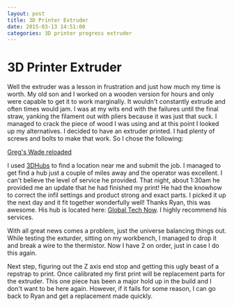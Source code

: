 ```yaml
---
layout: post
title: 3D Printer Extruder
date: 2015-03-13 14:51:00
categories: 3D printer progress extruder
---
```

# 3D Printer Extruder
Well the extruder was a lesson in frustration and just how much my time is worth.  My old son and I worked on a wooden version for hours and only were capable to get it to work marginally.  It wouldn't constantly extrude and often times would jam.  I was at my wits end with the failures until the final straw, yanking the filament out with pliers because it was just that suck.  I managed to crack the piece of wood I was using and at this point I looked up my alternatives.  I decided to have an extruder printed.  I had plenty of screws and bolts to make that work.  So I chose the following:

[Greg's Wade reloaded][thingiverse]

I used [3DHubs](http://3dhubs.com) to find a location near me and submit the job.  I managed to get find a hub just a couple of miles away and the operator was excellent.  I can't believe the level of service he provided.  That night, about 1:30am he provided me an update that he had finished my print!  He had the knowhow to correct the infil settings and product strong and exact parts.  I picked it up the next day and it fit together wonderfully well!  Thanks Ryan, this was awesome. His hub is located here: [Global Tech Now](https://www.3dhubs.com/denver/hubs/global-tech-now).  I highly recommend his services.

With all great news comes a problem, just the universe balancing things out.  While testing the exturder, sitting on my workbench, I managed to drop it and break a wire to the thermistor.  Now I have 2 on order, just in case I do this again.

Next step, figuring out the Z axis end stop and getting this ugly beast of a repstrap to print.  Once calibrated my first print will be replacement parts for the extruder.  This one piece has been a major hold up in the build and I don't want to be here again.  However, if it fails for some reason, I can go back to Ryan and get a replacement made quickly.  

[thingiverse]: http://www.thingiverse.com/thing:18379 "Greg's Wade reloaded - GuIdler, Tilt Screws, Fishbone Gears"
